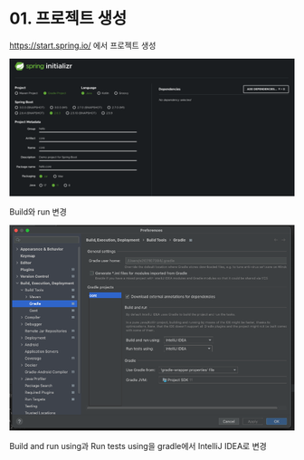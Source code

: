 # 01. 프로젝트 생성

https://start.spring.io/ 에서 프로젝트 생성

![image-20220204213737227](../images/image-20220204213737227.png)



Build와 run 변경

![image-20220204214235424](../images/image-20220204214235424.png)

Build and run using과 Run tests using을 gradle에서 IntelliJ IDEA로 변경
